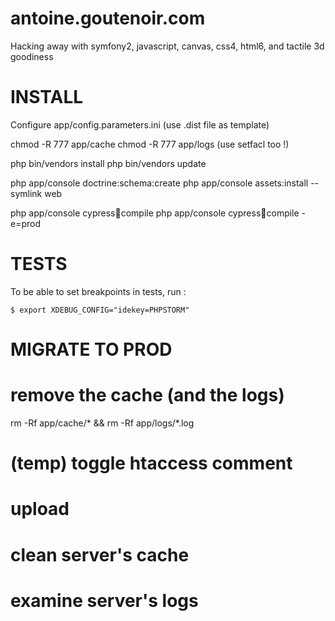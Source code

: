 antoine.goutenoir.com
=====================

Hacking away with symfony2, javascript, canvas, css4, html6, and tactile 3d goodiness

INSTALL
=======

Configure app/config.parameters.ini (use .dist file as template)

chmod -R 777 app/cache
chmod -R 777 app/logs
(use setfacl too !)

php bin/vendors install
php bin/vendors update

php app/console doctrine:schema:create
php app/console assets:install --symlink web

php app/console cypress:compass:compile
php app/console cypress:compass:compile -e=prod


TESTS
=====

To be able to set breakpoints in tests, run :

    $ export XDEBUG_CONFIG="idekey=PHPSTORM"


MIGRATE TO PROD
===============

# remove the cache (and the logs)
rm -Rf app/cache/* && rm -Rf app/logs/*.log
# (temp) toggle htaccess comment
# upload
# clean server's cache
# examine server's logs
